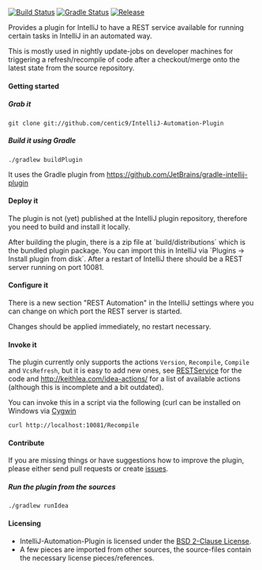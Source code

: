[![Build Status](https://travis-ci.org/centic9/IntelliJ-Automation-Plugin.svg)](https://travis-ci.org/centic9/IntelliJ-Automation-Plugin) 
[![Gradle Status](https://gradleupdate.appspot.com/centic9/IntelliJ-Automation-Plugin/status.svg?branch=master)](https://gradleupdate.appspot.com/centic9/IntelliJ-Automation-Plugin/status)
[![Release](https://img.shields.io/github/release/centic9/IntelliJ-Automation-Plugin.svg)](https://github.com/centic9/IntelliJ-Automation-Plugin/releases)

Provides a plugin for IntelliJ to have a REST service available for running certain tasks in IntelliJ in an automated way.

This is mostly used in nightly update-jobs on developer machines for triggering a refresh/recompile of code after a checkout/merge onto the latest state from the source repository.

#### Getting started

##### Grab it

    git clone git://github.com/centic9/IntelliJ-Automation-Plugin

##### Build it using Gradle

    ./gradlew buildPlugin

It uses the Gradle plugin from https://github.com/JetBrains/gradle-intellij-plugin

#### Deploy it

The plugin is not (yet) published at the IntelliJ plugin repository, therefore you need to build and install it locally.

After building the plugin, there is a zip file at ´build/distributions´ which is the bundled plugin package. You can import this in IntelliJ via ´Plugins -> Install plugin from disk´. After a restart of IntelliJ there should be a REST server running on port 10081.

#### Configure it

There is a new section "REST Automation" in the IntelliJ settings where you can change on which port the REST server is started. 

Changes should be applied immediately, no restart necessary.

#### Invoke it

The plugin currently only supports the actions `Version`, `Recompile`, `Compile` and `VcsRefresh`, but it is easy to add new ones, see [RESTService](https://github.com/centic9/IntelliJ-Automation-Plugin/blob/master/src/main/java/org/dstadler/intellij/automation/RESTService.java#L36) for the code and http://keithlea.com/idea-actions/ for a list of available actions (although this is incomplete and a bit outdated).

You can invoke this in a script via the following (curl can be installed on Windows via [Cygwin](https://cygwin.com/)

    curl http://localhost:10081/Recompile

#### Contribute

If you are missing things or have suggestions how to improve the plugin, please either send pull requests or create [issues](https://github.com/centic9/IntelliJ-Automation-Plugin/issues).

##### Run the plugin from the sources

    ./gradlew runIdea

#### Licensing
* IntelliJ-Automation-Plugin is licensed under the [BSD 2-Clause License].
* A few pieces are imported from other sources, the source-files contain the necessary license pieces/references.

[BSD 2-Clause License]: http://www.opensource.org/licenses/bsd-license.php

